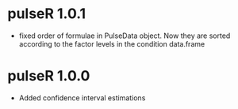 # pulseR 1.0.1

* fixed order of formulae in PulseData object. Now they are sorted according
  to the factor levels in the condition data.frame
  
# pulseR 1.0.0

* Added confidence interval estimations



